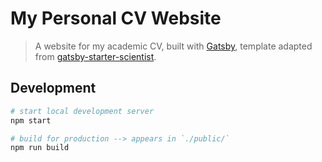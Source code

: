 # My Personal CV Website

> A website for my academic CV, built with [Gatsby](https://www.gatsbyjs.com), template adapted from [gatsby-starter-scientist](https://knightjdr.github.io/gatsby-starter-scientist).

## Development

```bash
# start local development server
npm start

# build for production --> appears in `./public/`
npm run build
```